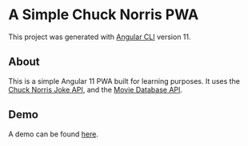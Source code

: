 # A Simple Chuck Norris PWA

This project was generated with [Angular CLI](https://github.com/angular/angular-cli) version 11.

## About 

This is a simple Angular 11 PWA built for learning purposes. It uses the [Chuck Norris Joke API](https://api.chucknorris.io/), and the [Movie Database API](https://www.themoviedb.org/). 

## Demo 

A demo can be found [here](https://dalkmania.github.io/chuck-norris-pwa/).
